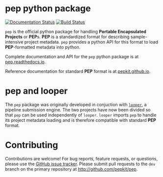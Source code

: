 # pep python package

[![Documentation Status](http://readthedocs.org/projects/pep/badge/?version=latest)](http://pep.readthedocs.io/en/latest/?badge=latest) [![Build Status](https://travis-ci.org/pepkit/pep.svg?branch=master)](https://travis-ci.org/pepkit/pep)

`pep` is the official python package for handling **Portable Encapsulated Projects** or **PEP**s. **PEP** is a standardized format for describing sample-intensive project metadata. `pep` provides a python API for this format to load **PEP**-formatted metadata into python.

Complete documentation and API for the `pep` python package is at [pep.readthedocs.io](http://pep.readthedocs.io/).

Reference documentation for standard **PEP** format is at [pepkit.github.io](https://pepkit.github.io/).

# pep and looper

The `pep` package was originally developed in conjuction with [`looper`](http://github.com/pepkit/looper), a pipeline submission engine. The two projects have now been divided so that `pep` can be used independently of `looper`. `looper` imports `pep` to handle its project metadata loading and is therefore compatible with standard **PEP** format.

# Contributing

Contributions are welcome! For bug reports, feature requests, or questions, please use the [GitHub issue tracker](https://github.com/pepkit/pep/issues). Please submit pull requests to the `dev` branch on the primary repository at http://github.com/pepkit/pep.
